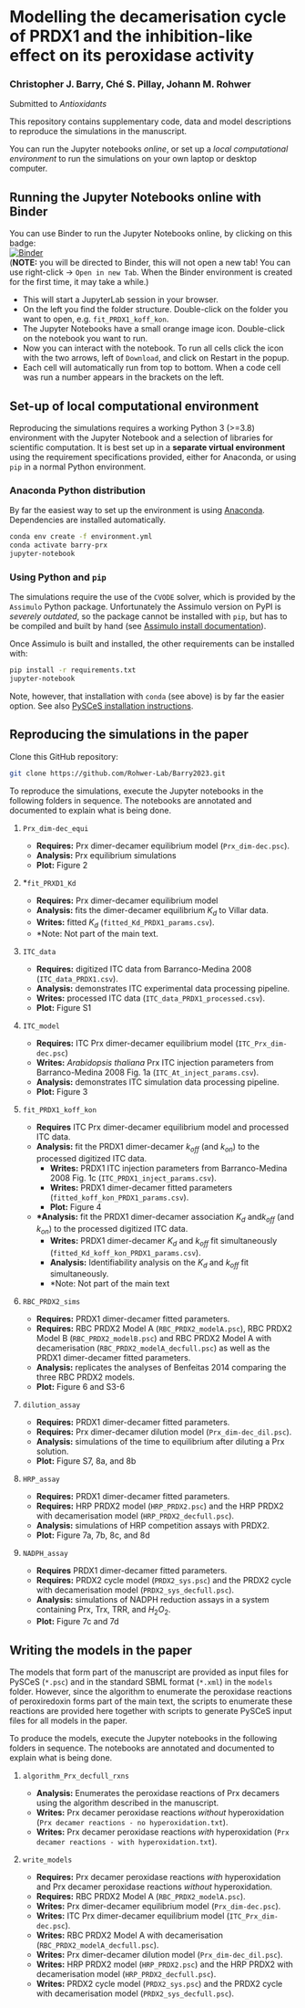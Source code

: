 # Modelling the decamerisation cycle of PRDX1 and the inhibition-like effect on its peroxidase activity

### Christopher J. Barry, Ché S. Pillay, Johann M. Rohwer

Submitted to _Antioxidants_

This repository contains supplementary code, data and model descriptions to
reproduce the simulations in the manuscript.

You can run the Jupyter notebooks *online*, or set up a *local computational environment* to 
run the simulations on your own laptop or desktop computer.

## Running the Jupyter Notebooks online with Binder

You can use Binder to run the Jupyter Notebooks online, by clicking on this badge:  
[![Binder](https://mybinder.org/badge_logo.svg)](https://mybinder.org/v2/gh/Rohwer-Lab/Barry2023.git/HEAD)  
(**NOTE:** you will be directed to Binder, this will not open a new tab! You can use right-click -> `Open in new Tab`.
When the Binder environment is created for the first time, it may take a while.)
  
- This will start a JupyterLab session in your browser.
- On the left you find the folder structure. Double-click on the folder you want to open, e.g. `fit_PRDX1_koff_kon`. 
- The Jupyter Notebooks have a small orange image icon. Double-click on the notebook you want to run.
- Now you can interact with the notebook. To run all cells click the icon with the two arrows, left of `Download`, 
  and click on Restart in the popup.
- Each cell will automatically run from top to bottom. When a code cell was run a number appears in the brackets on the left.


## Set-up of local computational environment

Reproducing the simulations requires a working Python 3 (>=3.8) environment 
with the Jupyter Notebook and a selection of libraries for scientific computation.
It is best set up in a **separate virtual environment** using the requirement
specifications provided, either for Anaconda, or using `pip` in a normal Python environment.

### Anaconda Python distribution

By far the easiest way to set up the environment is using
[Anaconda](https://www.anaconda.com/download). Dependencies are installed automatically.
```bash
conda env create -f environment.yml
conda activate barry-prx
jupyter-notebook
```

### Using Python and `pip`

The simulations require the use of the `CVODE` solver, which is provided by the `Assimulo` Python package. 
Unfortunately the Assimulo version on PyPI is *severely outdated*, so the package cannot be installed 
with `pip`, but has to be compiled and built by hand 
(see [Assimulo install documentation](https://jmodelica.org/assimulo/installation.html)).

Once Assimulo is built and installed, the other requirements can be installed with:
```bash
pip install -r requirements.txt
jupyter-notebook
```

Note, however, that installation with `conda` (see above) is by far the easier option. See also 
[PySCeS installation instructions](https://pyscesdocs.readthedocs.io/en/latest/userguide_doc.html#installing-and-configuring).

## Reproducing the simulations in the paper

Clone this GitHub repository:
```bash
git clone https://github.com/Rohwer-Lab/Barry2023.git
```

To reproduce the simulations, execute the Jupyter notebooks in the following 
folders in sequence. The notebooks are annotated and documented to explain
what is being done.
1. `Prx_dim-dec_equi`
    - **Requires:** Prx dimer-decamer equilibrium model (`Prx_dim-dec.psc`).
    - **Analysis:** Prx equilibrium simulations
    - **Plot:**  Figure 2


2. \*`fit_PRXD1_Kd`
    - **Requires:** Prx dimer-decamer equilibrium model
    - **Analysis:** fits the dimer-decamer equilibrium $K_d$ to Villar data.
    - **Writes:** fitted $K_d$ (`fitted_Kd_PRDX1_params.csv`).
    - \*Note: Not part of the main text.


3. `ITC_data`
    - **Requires:** digitized ITC data from Barranco-Medina 2008 (`ITC_data_PRDX1.csv`).
    - **Analysis:** demonstrates ITC experimental data processing pipeline.
    - **Writes:** processed ITC data (`ITC_data_PRDX1_processed.csv`).
    - **Plot:** Figure S1


4. `ITC_model`
    - **Requires:** ITC Prx dimer-decamer equilibrium model (`ITC_Prx_dim-dec.psc`)
    - **Writes:** _Arabidopsis thaliana_ Prx ITC injection parameters from Barranco-Medina 2008 Fig. 1a (`ITC_At_inject_params.csv`).
    - **Analysis:** demonstrates ITC simulation data processing pipeline.
    - **Plot:** Figure 3


5. `fit_PRDX1_koff_kon`
    - **Requires** ITC Prx dimer-decamer equilibrium model and processed ITC data.
    - **Analysis:** fit the PRDX1 dimer-decamer $k_{off}$ (and $k_{on}$) to the processed digitized ITC data.
        - **Writes:** PRDX1 ITC injection parameters from Barranco-Medina 2008 Fig. 1c (`ITC_PRDX1_inject_params.csv`).
        - **Writes:** PRDX1 dimer-decamer fitted parameters (`fitted_koff_kon_PRDX1_params.csv`).
        - **Plot:** Figure 4
    - **\*Analysis:** fit the PRDX1 dimer-decamer association $K_{d}$ and$k_{off}$ (and $k_{on}$) to the processed digitized ITC data.
        - **Writes:** PRDX1 dimer-decamer $K_d$ and $k_{off}$ fit simultaneously (`fitted_Kd_koff_kon_PRDX1_params.csv`).
        - **Analysis:** Identifiability analysis on the $K_d$ and $k_{off}$ fit simultaneously.
        - \*Note: Not part of the main text


6. `RBC_PRDX2_sims`
    - **Requires:** PRDX1 dimer-decamer fitted parameters.
    - **Requires:** RBC PRDX2 Model A (`RBC_PRDX2_modelA.psc`), RBC PRDX2 Model B (`RBC_PRDX2_modelB.psc`) and RBC PRDX2 Model A with decamerisation (`RBC_PRDX2_modelA_decfull.psc`) as well as the PRDX1 dimer-decamer fitted parameters.
    - **Analysis:** replicates the analyses of Benfeitas 2014 comparing the three RBC PRDX2 models.
    - **Plot:** Figure 6 and S3-6


7. `dilution_assay`
    - **Requires:** PRDX1 dimer-decamer fitted parameters.
    - **Requires:** Prx dimer-decamer dilution model (`Prx_dim-dec_dil.psc`).
    - **Analysis:** simulations of the time to equilibrium after diluting a Prx solution.
    - **Plot:** Figure S7, 8a, and 8b


8. `HRP_assay`
    - **Requires:** PRDX1 dimer-decamer fitted parameters.
    - **Requires:** HRP PRDX2 model (`HRP_PRDX2.psc`) and the HRP PRDX2 with decamerisation model (`HRP_PRDX2_decfull.psc`).
    - **Analysis:** simulations of HRP competition assays with PRDX2.
    - **Plot:** Figure 7a, 7b, 8c, and 8d


9. `NADPH_assay`
    - **Requires** PRDX1 dimer-decamer fitted parameters.
    - **Requires:** PRDX2 cycle model (`PRDX2_sys.psc`) and the PRDX2 cycle with decamerisation model (`PRDX2_sys_decfull.psc`).
    - **Analysis:** simulations of  NADPH reduction assays in a system containing Prx, Trx, TRR, and $H_2O_2$.
    - **Plot:** Figure 7c and 7d

## Writing the models in the paper

The models that form part of the manuscript are provided as input files for PySCeS (`*.psc`) and in the standard 
SBML format (`*.xml`) in the `models` folder. However, since 
the algorithm to enumerate the peroxidase reactions of peroxiredoxin forms part of the main text,
the scripts to enumerate these reactions are provided here together with scripts to generate PySCeS input files 
for all models in the paper.

To produce the models, execute the Jupyter notebooks in the following 
folders in sequence. The notebooks are annotated and documented to explain
what is being done. 

1. `algorithm_Prx_decfull_rxns`
    - **Analysis:** Enumerates the peroxidase reactions of Prx decamers using the algorithm described in the manuscript.
    - **Writes:** Prx decamer peroxidase reactions _without_ hyperoxidation (`Prx decamer reactions - no hyperoxidation.txt`).
    - **Writes:** Prx decamer peroxidase reactions _with_ hyperoxidation (`Prx decamer reactions - with hyperoxidation.txt`).

2. `write_models`
    - **Requires:** Prx decamer peroxidase reactions _with_ hyperoxidation and Prx decamer peroxidase reactions _without_ hyperoxidation.
    - **Requires:** RBC PRDX2 Model A (`RBC_PRDX2_modelA.psc`).
    - **Writes:** Prx dimer-decamer equilibrium model (`Prx_dim-dec.psc`).
    - **Writes:** ITC Prx dimer-decamer equilibrium model (`ITC_Prx_dim-dec.psc`).
    - **Writes:** RBC PRDX2 Model A with decamerisation (`RBC_PRDX2_modelA_decfull.psc`).
    - **Writes:** Prx dimer-decamer dilution model (`Prx_dim-dec_dil.psc`).
    - **Writes:** HRP PRDX2 model (`HRP_PRDX2.psc`) and the HRP PRDX2 with decamerisation model (`HRP_PRDX2_decfull.psc`).
    - **Writes:** PRDX2 cycle model (`PRDX2_sys.psc`) and the PRDX2 cycle with decamerisation model (`PRDX2_sys_decfull.psc`).

